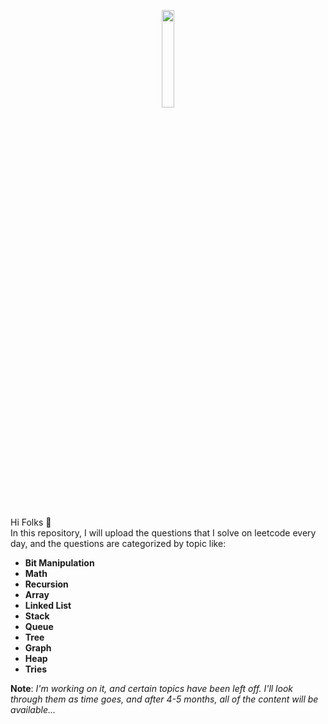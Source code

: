 <p align="center">
  <img width="20%" src="https://user-images.githubusercontent.com/69134468/139599658-8471e6db-f919-4606-899c-88d5b6e5d71a.png"/>
</p>

<br> Hi Folks :wave: <br>
In this repository, I will upload the questions that I solve on leetcode every day, and the questions are categorized by topic like:
 - **Bit Manipulation**
 - **Math**
 - **Recursion**
 - **Array**
 - **Linked List**
 - **Stack**
 - **Queue**
 - **Tree**
 - **Graph**
 - **Heap**
 - **Tries**
 
**Note**: *I'm working on it, and certain topics have been left off. I'll look through them as time goes, and after 4-5 months, all of the content will be available...*
